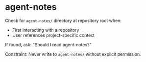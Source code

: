 # agent-notes

Check for `agent-notes/` directory at repository root when:

- First interacting with a repository
- User references project-specific context

If found, ask: "Should I read agent-notes?"

Constraint: Never write to `agent-notes/` without explicit permission.
